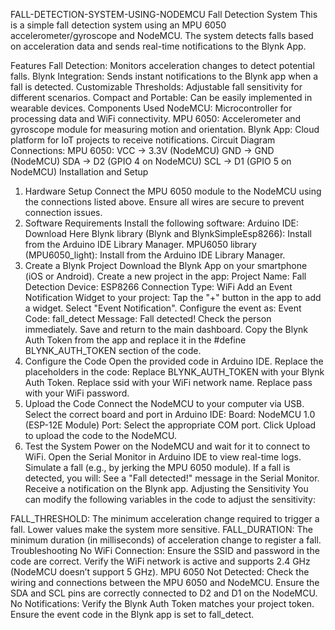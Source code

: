 FALL-DETECTION-SYSTEM-USING-NODEMCU
Fall Detection System
This is a simple fall detection system using an MPU 6050 accelerometer/gyroscope and NodeMCU. The system detects falls based on acceleration data and sends real-time notifications to the Blynk App.

Features
Fall Detection: Monitors acceleration changes to detect potential falls.
Blynk Integration: Sends instant notifications to the Blynk app when a fall is detected.
Customizable Thresholds: Adjustable fall sensitivity for different scenarios.
Compact and Portable: Can be easily implemented in wearable devices.
Components Used
NodeMCU: Microcontroller for processing data and WiFi connectivity.
MPU 6050: Accelerometer and gyroscope module for measuring motion and orientation.
Blynk App: Cloud platform for IoT projects to receive notifications.
Circuit Diagram
Connections:
MPU 6050:
VCC → 3.3V (NodeMCU)
GND → GND (NodeMCU)
SDA → D2 (GPIO 4 on NodeMCU)
SCL → D1 (GPIO 5 on NodeMCU)
Installation and Setup
1. Hardware Setup
Connect the MPU 6050 module to the NodeMCU using the connections listed above.
Ensure all wires are secure to prevent connection issues.
2. Software Requirements
Install the following software:
Arduino IDE: Download Here
Blynk library (Blynk and BlynkSimpleEsp8266): Install from the Arduino IDE Library Manager.
MPU6050 library (MPU6050_light): Install from the Arduino IDE Library Manager.
3. Create a Blynk Project
Download the Blynk App on your smartphone (iOS or Android).
Create a new project in the app:
Project Name: Fall Detection
Device: ESP8266
Connection Type: WiFi
Add an Event Notification Widget to your project:
Tap the "+" button in the app to add a widget.
Select "Event Notification".
Configure the event as:
Event Code: fall_detect
Message: Fall detected! Check the person immediately.
Save and return to the main dashboard.
Copy the Blynk Auth Token from the app and replace it in the #define BLYNK_AUTH_TOKEN section of the code.
4. Configure the Code
Open the provided code in Arduino IDE.
Replace the placeholders in the code:
Replace BLYNK_AUTH_TOKEN with your Blynk Auth Token.
Replace ssid with your WiFi network name.
Replace pass with your WiFi password.
5. Upload the Code
Connect the NodeMCU to your computer via USB.
Select the correct board and port in Arduino IDE:
Board: NodeMCU 1.0 (ESP-12E Module)
Port: Select the appropriate COM port.
Click Upload to upload the code to the NodeMCU.
6. Test the System
Power on the NodeMCU and wait for it to connect to WiFi.
Open the Serial Monitor in Arduino IDE to view real-time logs.
Simulate a fall (e.g., by jerking the MPU 6050 module). If a fall is detected, you will:
See a "Fall detected!" message in the Serial Monitor.
Receive a notification on the Blynk app.
Adjusting the Sensitivity
You can modify the following variables in the code to adjust the sensitivity:

FALL_THRESHOLD: The minimum acceleration change required to trigger a fall. Lower values make the system more sensitive.
FALL_DURATION: The minimum duration (in milliseconds) of acceleration change to register a fall.
Troubleshooting
No WiFi Connection:
Ensure the SSID and password in the code are correct.
Verify the WiFi network is active and supports 2.4 GHz (NodeMCU doesn’t support 5 GHz).
MPU 6050 Not Detected:
Check the wiring and connections between the MPU 6050 and NodeMCU.
Ensure the SDA and SCL pins are correctly connected to D2 and D1 on the NodeMCU.
No Notifications:
Verify the Blynk Auth Token matches your project token.
Ensure the event code in the Blynk app is set to fall_detect.
